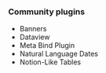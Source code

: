 ### Community plugins
 - Banners
 - Dataview
 - Meta Bind Plugin
 - Natural Language Dates
 - Notion-Like Tables
